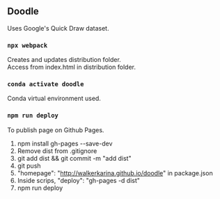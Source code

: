 
## Doodle

Uses Google's Quick Draw dataset.

### `npx webpack`

Creates and updates distribution folder.<br />
Access from index.html in distribution folder.

### `conda activate doodle`

Conda virtual environment used.<br />


### `npm run deploy`

To publish page on Github Pages.

1. npm install gh-pages --save-dev<br />
2. Remove dist from .gitignore<br />
3. git add dist && git commit -m "add dist" <br />
4. git push <br />
5. "homepage": "http://walkerkarina.github.io/doodle" in package.json<br />
6. Inside scrips, "deploy": "gh-pages -d dist" <br />
7. npm run deploy <br />



